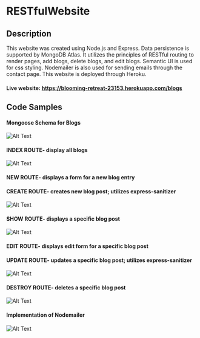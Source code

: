 # RESTfulWebsite
## Description 
This website was created using Node.js and Express. Data persistence is supported by MongoDB Atlas. It utilizes the principles of 
RESTful routing to render pages, add blogs, delete blogs, and edit blogs. Semantic UI is used for css styling. Nodemailer is also used for sending emails through the contact
page. This website is deployed through Heroku.
#### Live website: https://blooming-retreat-23153.herokuapp.com/blogs

## Code Samples
#### Mongoose Schema for Blogs  
![Alt Text](https://github.com/docmu/RESTfulWebsite/blob/master/Screenshot%20(82).png)

#### INDEX ROUTE- display all blogs  
![Alt Text](https://github.com/docmu/RESTfulWebsite/blob/master/Screenshot%20(70).png)

#### NEW ROUTE- displays a form for a new blog entry  
#### CREATE ROUTE- creates new blog post; utilizes express-sanitizer 
![Alt Text](https://github.com/docmu/RESTfulWebsite/blob/master/Screenshot%20(83).png)

#### SHOW ROUTE- displays a specific blog post  
![Alt Text](https://github.com/docmu/RESTfulWebsite/blob/master/Screenshot%20(72).png)

#### EDIT ROUTE- displays edit form for a specific blog post  
#### UPDATE ROUTE- updates a specific blog post; utilizes express-sanitizer  
![Alt Text](https://github.com/docmu/RESTfulWebsite/blob/master/Screenshot%20(84).png)

#### DESTROY ROUTE- deletes a specific blog post  
![Alt Text](https://github.com/docmu/RESTfulWebsite/blob/master/Screenshot%20(74).png)

#### Implementation of Nodemailer
![Alt Text](https://github.com/docmu/RESTfulWebsite/blob/master/Screenshot%20(131)_LI.jpg)
